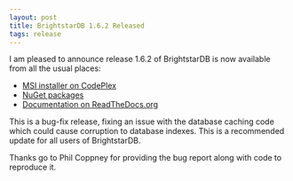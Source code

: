 ```yaml
---
layout: post
title: BrightstarDB 1.6.2 Released
tags: release
---
```


I am pleased to announce release 1.6.2 of BrightstarDB is now available from all the usual places:

 * [MSI installer on CodePlex](https://brightstardb.codeplex.com/releases/view/121933 "BrightstarDB Installer Download")
 * [NuGet packages](https://www.nuget.org/ "NuGet.org")
 * [Documentation on ReadTheDocs.org](http://brightstardb.readthedocs.org/en/1.6.2/ "BrightstarDB Documentation")

This is a bug-fix release, fixing an issue with the database caching code which could cause corruption to database indexes. This is a recommended update for all users of BrightstarDB.

Thanks go to Phil Coppney for providing the bug report along with code to reproduce it.
